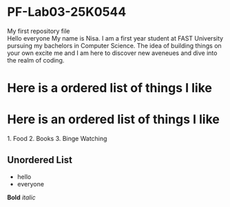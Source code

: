 # PF-Lab03-25K0544
My first repository file
<br>
Hello everyone My name is Nisa. I am a first year student at FAST University pursuing my bachelors in Computer Science. The idea of building things on your own excite me and I am here to discover new aveneues and dive into the realm of coding.
<h1> Here is a ordered list of things I like </h1>
<h1>Here is an ordered list of things I like</h1>
1. Food  
2. Books  
3. Binge Watching  

## Unordered List  
- hello  
- everyone


**Bold**
*italic*
